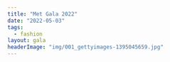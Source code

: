 ```yaml
---
title: "Met Gala 2022"
date: "2022-05-03"
tags: 
  - fashion
layout: gala
headerImage: "img/001_gettyimages-1395045659.jpg"
---
```

